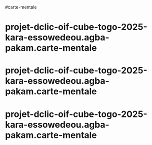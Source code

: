 #carte-mentale
# projet-dclic-oif-cube-togo-2025-kara-essowedeou.agba-pakam.carte-mentale
# projet-dclic-oif-cube-togo-2025-kara-essowedeou.agba-pakam.carte-mentale
# projet-dclic-oif-cube-togo-2025-kara-essowedeou.agba-pakam.carte-mentale
